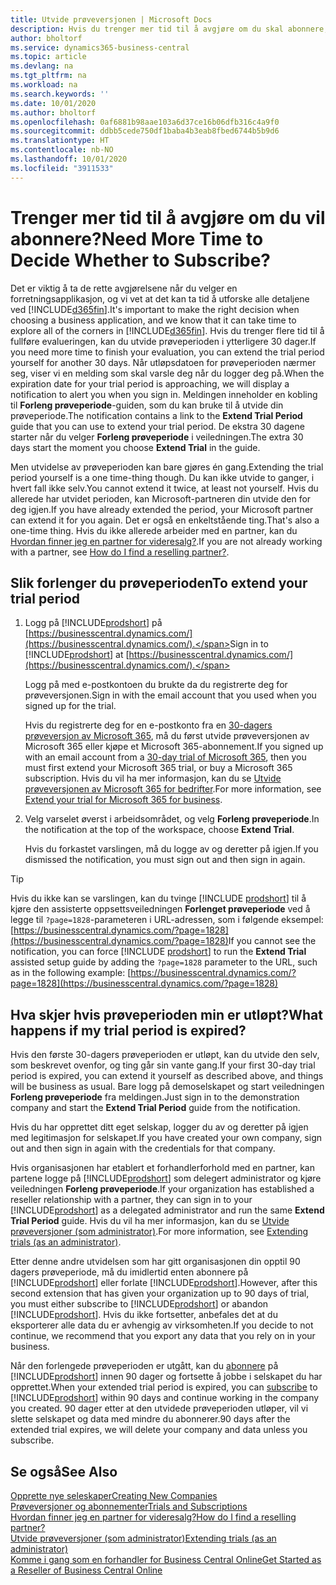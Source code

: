 ```yaml
---
title: Utvide prøveversjonen | Microsoft Docs
description: Hvis du trenger mer tid til å avgjøre om du skal abonnere, kan du utvide prøveversjonen.
author: bholtorf
ms.service: dynamics365-business-central
ms.topic: article
ms.devlang: na
ms.tgt_pltfrm: na
ms.workload: na
ms.search.keywords: ''
ms.date: 10/01/2020
ms.author: bholtorf
ms.openlocfilehash: 0af6881b98aae103a6d37ce16b06dfb316c4a9f0
ms.sourcegitcommit: ddbb5cede750df1baba4b3eab8fbed6744b5b9d6
ms.translationtype: HT
ms.contentlocale: nb-NO
ms.lasthandoff: 10/01/2020
ms.locfileid: "3911533"
---
```

# <a name="need-more-time-to-decide-whether-to-subscribe"></a><span data-ttu-id="d9238-103">Trenger mer tid til å avgjøre om du vil abonnere?</span><span class="sxs-lookup"><span data-stu-id="d9238-103">Need More Time to Decide Whether to Subscribe?</span></span>

<span data-ttu-id="d9238-104">Det er viktig å ta de rette avgjørelsene når du velger en forretningsapplikasjon, og vi vet at det kan ta tid å utforske alle detaljene ved [!INCLUDE[d365fin](includes/d365fin_md.md)].</span><span class="sxs-lookup"><span data-stu-id="d9238-104">It's important to make the right decision when choosing a business application, and we know that it can take time to explore all of the corners in [!INCLUDE[d365fin](includes/d365fin_md.md)].</span></span> <span data-ttu-id="d9238-105">Hvis du trenger flere tid til å fullføre evalueringen, kan du utvide prøveperioden i ytterligere 30 dager.</span><span class="sxs-lookup"><span data-stu-id="d9238-105">If you need more time to finish your evaluation, you can extend the trial period yourself for another 30 days.</span></span> <span data-ttu-id="d9238-106">Når utløpsdatoen for prøveperioden nærmer seg, viser vi en melding som skal varsle deg når du logger deg på.</span><span class="sxs-lookup"><span data-stu-id="d9238-106">When the expiration date for your trial period is approaching, we will display a notification to alert you when you sign in.</span></span> <span data-ttu-id="d9238-107">Meldingen inneholder en kobling til **Forleng prøveperiode**-guiden, som du kan bruke til å utvide din prøveperiode.</span><span class="sxs-lookup"><span data-stu-id="d9238-107">The notification contains a link to the **Extend Trial Period** guide that you can use to extend your trial period.</span></span> <span data-ttu-id="d9238-108">De ekstra 30 dagene starter når du velger **Forleng prøveperiode** i veiledningen.</span><span class="sxs-lookup"><span data-stu-id="d9238-108">The extra 30 days start the moment you choose **Extend Trial** in the guide.</span></span>

<span data-ttu-id="d9238-109">Men utvidelse av prøveperioden kan bare gjøres én gang.</span><span class="sxs-lookup"><span data-stu-id="d9238-109">Extending the trial period yourself is a one time-thing though.</span></span> <span data-ttu-id="d9238-110">Du kan ikke utvide to ganger, i hvert fall ikke selv.</span><span class="sxs-lookup"><span data-stu-id="d9238-110">You cannot extend it twice, at least not yourself.</span></span> <span data-ttu-id="d9238-111">Hvis du allerede har utvidet perioden, kan Microsoft-partneren din utvide den for deg igjen.</span><span class="sxs-lookup"><span data-stu-id="d9238-111">If you have already extended the period, your Microsoft partner can extend it for you again.</span></span> <span data-ttu-id="d9238-112">Det er også en enkeltstående ting.</span><span class="sxs-lookup"><span data-stu-id="d9238-112">That's also a one-time thing.</span></span> <span data-ttu-id="d9238-113">Hvis du ikke allerede arbeider med en partner, kan du [Hvordan finner jeg en partner for videresalg?](across-faq.md#findpartner).</span><span class="sxs-lookup"><span data-stu-id="d9238-113">If you are not already working with a partner, see [How do I find a reselling partner?](across-faq.md#findpartner).</span></span>  

## <a name="to-extend-your-trial-period"></a><span data-ttu-id="d9238-114">Slik forlenger du prøveperioden</span><span class="sxs-lookup"><span data-stu-id="d9238-114">To extend your trial period</span></span>

1. <span data-ttu-id="d9238-115">Logg på [!INCLUDE[prodshort](includes/prodshort.md)] på [https://businesscentral.dynamics.com/](https://businesscentral.dynamics.com/).</span><span class="sxs-lookup"><span data-stu-id="d9238-115">Sign in to [!INCLUDE[prodshort](includes/prodshort.md)] at [https://businesscentral.dynamics.com/](https://businesscentral.dynamics.com/).</span></span>

    <span data-ttu-id="d9238-116">Logg på med e-postkontoen du brukte da du registrerte deg for prøveversjonen.</span><span class="sxs-lookup"><span data-stu-id="d9238-116">Sign in with the email account that you used when you signed up for the trial.</span></span>  

    <span data-ttu-id="d9238-117">Hvis du registrerte deg for en e-postkonto fra en [30-dagers prøveversjon av Microsoft 365](/microsoft-365/commerce/sign-up-for-office-365-trial), må du først utvide prøveversjonen av Microsoft 365 eller kjøpe et Microsoft 365-abonnement.</span><span class="sxs-lookup"><span data-stu-id="d9238-117">If you signed up with an email account from a [30-day trial of Microsoft 365](/microsoft-365/commerce/sign-up-for-office-365-trial), then you must first extend your Microsoft 365 trial, or buy a Microsoft 365 subscription.</span></span> <span data-ttu-id="d9238-118">Hvis du vil ha mer informasjon, kan du se [Utvide prøveversjonen av Microsoft 365 for bedrifter](/microsoft-365/commerce/extend-your-trial).</span><span class="sxs-lookup"><span data-stu-id="d9238-118">For more information, see [Extend your trial for Microsoft 365 for business](/microsoft-365/commerce/extend-your-trial).</span></span>
2. <span data-ttu-id="d9238-119">Velg varselet øverst i arbeidsområdet, og velg **Forleng prøveperiode**.</span><span class="sxs-lookup"><span data-stu-id="d9238-119">In the notification at the top of the workspace, choose **Extend Trial**.</span></span>

    <span data-ttu-id="d9238-120">Hvis du forkastet varslingen, må du logge av og deretter på igjen.</span><span class="sxs-lookup"><span data-stu-id="d9238-120">If you dismissed the notification, you must sign out and then sign in again.</span></span>

> [!TIP]
> <span data-ttu-id="d9238-121">Hvis du ikke kan se varslingen, kan du tvinge [!INCLUDE [prodshort](includes/prodshort.md)] til å kjøre den assisterte oppsettsveiledningen **Forlenget prøveperiode** ved å legge til ```?page=1828```-parameteren i URL-adressen, som i følgende eksempel: [https://businesscentral.dynamics.com/?page=1828](https://businesscentral.dynamics.com/?page=1828)</span><span class="sxs-lookup"><span data-stu-id="d9238-121">If you cannot see the notification, you can force [!INCLUDE [prodshort](includes/prodshort.md)] to run the **Extend Trial** assisted setup guide by adding the ```?page=1828``` parameter to the URL, such as in the following example: [https://businesscentral.dynamics.com/?page=1828](https://businesscentral.dynamics.com/?page=1828)</span></span>

## <a name="what-happens-if-my-trial-period-is-expired"></a><span data-ttu-id="d9238-122">Hva skjer hvis prøveperioden min er utløpt?</span><span class="sxs-lookup"><span data-stu-id="d9238-122">What happens if my trial period is expired?</span></span>

<span data-ttu-id="d9238-123">Hvis den første 30-dagers prøveperioden er utløpt, kan du utvide den selv, som beskrevet ovenfor, og ting går sin vante gang.</span><span class="sxs-lookup"><span data-stu-id="d9238-123">If your first 30-day trial period is expired, you can extend it yourself as described above, and things will be business as usual.</span></span> <span data-ttu-id="d9238-124">Bare logg på demoselskapet og start veiledningen **Forleng prøveperiode** fra meldingen.</span><span class="sxs-lookup"><span data-stu-id="d9238-124">Just sign in to the demonstration company and start the **Extend Trial Period** guide from the notification.</span></span>  

<span data-ttu-id="d9238-125">Hvis du har opprettet ditt eget selskap, logger du av og deretter på igjen med legitimasjon for selskapet.</span><span class="sxs-lookup"><span data-stu-id="d9238-125">If you have created your own company, sign out and then sign in again with the credentials for that company.</span></span>  

<span data-ttu-id="d9238-126">Hvis organisasjonen har etablert et forhandlerforhold med en partner, kan partene logge på [!INCLUDE[prodshort](includes/prodshort.md)] som delegert administrator og kjøre veiledningen **Forleng prøveperiode**.</span><span class="sxs-lookup"><span data-stu-id="d9238-126">If your organization has established a reseller relationship with a partner, they can sign in to your [!INCLUDE[prodshort](includes/prodshort.md)] as a delegated administrator and run the same **Extend Trial Period** guide.</span></span> <span data-ttu-id="d9238-127">Hvis du vil ha mer informasjon, kan du se [Utvide prøveversjoner (som administrator)](/dynamics365/business-central/dev-itpro/administration/tenant-administration#extending-trials).</span><span class="sxs-lookup"><span data-stu-id="d9238-127">For more information, see [Extending trials (as an administrator)](/dynamics365/business-central/dev-itpro/administration/tenant-administration#extending-trials).</span></span>  

<span data-ttu-id="d9238-128">Etter denne andre utvidelsen som har gitt organisasjonen din opptil 90 dagers prøveperiode, må du imidlertid enten abonnere på [!INCLUDE[prodshort](includes/prodshort.md)] eller forlate [!INCLUDE[prodshort](includes/prodshort.md)].</span><span class="sxs-lookup"><span data-stu-id="d9238-128">However, after this second extension that has given your organization up to 90 days of trial, you must either subscribe to [!INCLUDE[prodshort](includes/prodshort.md)] or abandon [!INCLUDE[prodshort](includes/prodshort.md)].</span></span> <span data-ttu-id="d9238-129">Hvis du ikke fortsetter, anbefales det at du eksporterer alle data du er avhengig av virksomheten.</span><span class="sxs-lookup"><span data-stu-id="d9238-129">If you decide to not continue, we recommend that you export any data that you rely on in your business.</span></span>

<span data-ttu-id="d9238-130">Når den forlengede prøveperioden er utgått, kan du [abonnere](https://go.microsoft.com/fwlink/?linkid=828659) på [!INCLUDE[prodshort](includes/prodshort.md)] innen 90 dager og fortsette å jobbe i selskapet du har opprettet.</span><span class="sxs-lookup"><span data-stu-id="d9238-130">When your extended trial period is expired, you can [subscribe](https://go.microsoft.com/fwlink/?linkid=828659) to [!INCLUDE[prodshort](includes/prodshort.md)] within 90 days and continue working in the company you created.</span></span> <span data-ttu-id="d9238-131">90 dager etter at den utvidede prøveperioden utløper, vil vi slette selskapet og data med mindre du abonnerer.</span><span class="sxs-lookup"><span data-stu-id="d9238-131">90 days after the extended trial expires, we will delete your company and data unless you subscribe.</span></span>  

## <a name="see-also"></a><span data-ttu-id="d9238-132">Se også</span><span class="sxs-lookup"><span data-stu-id="d9238-132">See Also</span></span>

[<span data-ttu-id="d9238-133">Opprette nye seleskaper</span><span class="sxs-lookup"><span data-stu-id="d9238-133">Creating New Companies</span></span>](about-new-company.md)  
[<span data-ttu-id="d9238-134">Prøveversjoner og abonnementer</span><span class="sxs-lookup"><span data-stu-id="d9238-134">Trials and Subscriptions</span></span>](across-preview.md)  
[<span data-ttu-id="d9238-135">Hvordan finner jeg en partner for videresalg?</span><span class="sxs-lookup"><span data-stu-id="d9238-135">How do I find a reselling partner?</span></span>](across-faq.md#findpartner)  
[<span data-ttu-id="d9238-136">Utvide prøveversjoner (som administrator)</span><span class="sxs-lookup"><span data-stu-id="d9238-136">Extending trials (as an administrator)</span></span>](/dynamics365/business-central/dev-itpro/administration/tenant-administration#extending-trials)  
[<span data-ttu-id="d9238-137">Komme i gang som en forhandler for Business Central Online</span><span class="sxs-lookup"><span data-stu-id="d9238-137">Get Started as a Reseller of Business Central Online</span></span>](/dynamics365/business-central/dev-itpro/administration/get-started-online)  
